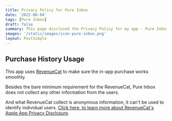 ```yaml
---
title: Privacy Policy for Pure Inbox
date: '2022-08-04'
tags: [Pure Inbox]
draft: false
summary: This page disclosed the Privacy Policy for my app - Pure Inbox.
images: '/static/images/icon-pure-inbox.png'
layout: PostSimple
---
```


## Purchase History Usage

This app uses [RevenueCat](https://www.revenuecat.com) to make sure the in-app purchase works smoothly.

Besides the bare minimum requirement for the RevenueCat, Pure Inbox does not collect any other information from the users.

And what RevenueCat collect is anonymous information, it can't be used to identify individual users. [Click here, to learn more about RevenueCat's Apple App Privacy Disclosure](https://docs.revenuecat.com/docs/apple-app-privacy).
